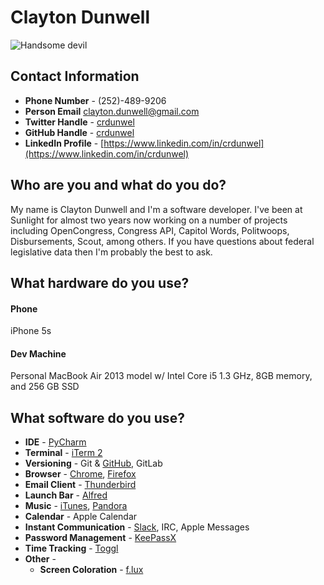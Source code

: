 # Clayton Dunwell

![Handsome devil](https://assets-sfcom.s3.amazonaws.com/staff/profile/cdunwell.jpg)

## Contact Information

- **Phone Number** - (252)-489-9206
- **Person Email** clayton.dunwell@gmail.com
- **Twitter Handle** - [crdunwel](https://twitter.com/crdunwel)
- **GitHub Handle** - [crdunwel](https://github.com/crdunwel)
- **LinkedIn Profile** - [https://www.linkedin.com/in/crdunwel](https://www.linkedin.com/in/crdunwel)

## Who are you and what do you do?

My name is Clayton Dunwell and I'm a software developer. I've been at Sunlight for almost two years now working on a number of projects including OpenCongress, Congress API, Capitol Words, Politwoops, Disbursements, Scout, among others. If you have questions about federal legislative data then I'm probably the best to ask.

## What hardware do you use?

#### Phone

iPhone 5s

#### Dev Machine

Personal MacBook Air 2013 model w/ Intel Core i5 1.3 GHz, 8GB memory, and 256 GB SSD

## What software do you use?

- **IDE** - [PyCharm](https://www.jetbrains.com/pycharm/)
- **Terminal** - [iTerm 2](https://www.iterm2.com/)
- **Versioning** - Git & [GitHub](https://github.com/), GitLab
- **Browser** - [Chrome](https://www.google.com/chrome/), [Firefox](https://www.mozilla.org/en-US/firefox/new/)
- **Email Client** - [Thunderbird](https://www.mozilla.org/en-US/thunderbird/)
- **Launch Bar** - [Alfred](https://www.alfredapp.com/)
- **Music** - [iTunes](http://www.apple.com/itunes/), [Pandora](http://www.pandora.com/)
- **Calendar** - Apple Calendar
- **Instant Communication** - [Slack](https://slack.com/), IRC, Apple Messages
- **Password Management** - [KeePassX](http://keepass.info/)
- **Time Tracking** - [Toggl](https://toggl.com/)
- **Other** -
    - **Screen Coloration** - [f.lux](https://justgetflux.com/)
